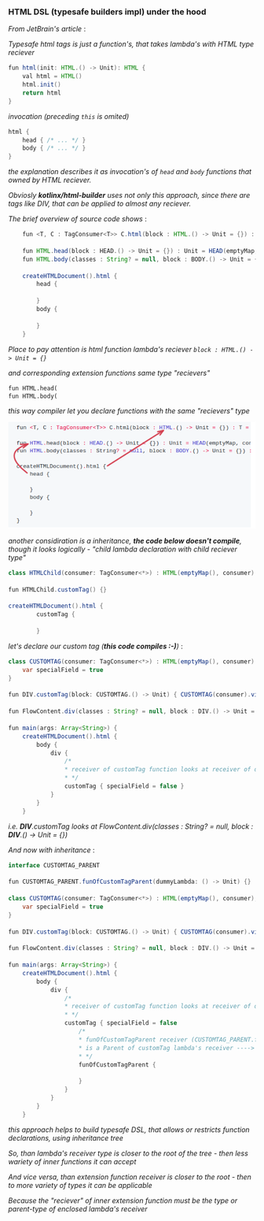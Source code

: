### HTML DSL (typesafe builders impl) under the hood

_From JetBrain's article_ :

_Typesafe html tags is just a function's, that takes lambda's with HTML type reciever_ 

```Java
fun html(init: HTML.() -> Unit): HTML {
    val html = HTML()
    html.init()
    return html
}
```
_invocation (preceding ```this``` is omited)_

```Java
html {
    head { /* ... */ }
    body { /* ... */ }
}
```
*the explanation describes it as invocation's of ```head``` and ```body``` functions that owned by HTML reciever.*

*Obviosly **kotlinx/html-builder** uses not only this approach, 
since there are tags like DIV, that can be applied to almost any reciever.*

*The brief overview of source code shows* :

```java
    fun <T, C : TagConsumer<T>> C.html(block : HTML.() -> Unit = {}) : T = HTML(emptyMap, this).visitAndFinalize(this, block)
    
    fun HTML.head(block : HEAD.() -> Unit = {}) : Unit = HEAD(emptyMap, consumer).visit(block)
    fun HTML.body(classes : String? = null, block : BODY.() -> Unit = {}) : Unit = BODY(attributesMapOf("class", classes), consumer).visit(block)

    createHTMLDocument().html {
        head {

        }
        body {

        }
    }
```
*Place to pay attention is html function lambda's reciever ```block : HTML.() -> Unit = {}```*

*and corresponding extension functions same type "recievers"*

```
fun HTML.head(
fun HTML.body(
```

_this way compiler let you declare functions with the same "recievers" type_

<img src="assets/kotlin_html_builder.png">

_another considiration is a inheritance, **the code below doesn't compile**, though it looks logically - "child lambda declaration with child reciever type"_

```Java
class HTMLChild(consumer: TagConsumer<*>) : HTML(emptyMap(), consumer)

fun HTMLChild.customTag() {}

createHTMLDocument().html {
        customTag {
            
        }
```
_let's declare our custom tag (**this code compiles :-)**)_ :

```Java
class CUSTOMTAG(consumer: TagConsumer<*>) : HTML(emptyMap(), consumer) {
    var specialField = true
}

fun DIV.customTag(block: CUSTOMTAG.() -> Unit) { CUSTOMTAG(consumer).visit(block) }

fun FlowContent.div(classes : String? = null, block : DIV.() -> Unit = {}) : Unit = DIV(attributesMapOf("class", classes), consumer).visit(block)

fun main(args: Array<String>) {
    createHTMLDocument().html {
        body {
            div {
                /*
                * receiver of customTag function looks at receiver of div lambda function
                * */
                customTag { specialField = false }
            }
        }
    }
```
_i.e. **DIV**.customTag looks at FlowContent.div(classes : String? = null, block : **DIV**.() -> Unit = {})_

_And now with inheritance_ :

```Java
interface CUSTOMTAG_PARENT

fun CUSTOMTAG_PARENT.funOfCustomTagParent(dummyLambda: () -> Unit) {}

class CUSTOMTAG(consumer: TagConsumer<*>) : HTML(emptyMap(), consumer), CUSTOMTAG_PARENT {
    var specialField = true
}

fun DIV.customTag(block: CUSTOMTAG.() -> Unit) { CUSTOMTAG(consumer).visit(block) }

fun FlowContent.div(classes : String? = null, block : DIV.() -> Unit = {}) : Unit = DIV(attributesMapOf("class", classes), consumer).visit(block)

fun main(args: Array<String>) {
    createHTMLDocument().html {
        body {
            div {
                /*
                * receiver of customTag function looks at receiver of div lambda function
                * */
                customTag { specialField = false
                    /*
                    * funOfCustomTagParent receiver (CUSTOMTAG_PARENT.funOfCustomTagParent) 
                    * is a Parent of customTag lambda's receiver ----> block: CUSTOMTAG.() -> Unit
                    * */
                    funOfCustomTagParent {
                        
                    }
                }
            }
        }
    }
```
_this approach helps to build typesafe DSL, that allows or restricts function declarations, using inheritance tree_

_So, than lambda's receiver type is closer to the root of the tree_ -
_then less wariety of inner functions it can accept_

_And vice versa, than extension function receiver is closer to the root - then to more variety of types it can be applicable_

_Because the "reciever" of inner extension function must be the type or parent-type of enclosed lambda's receiver_

